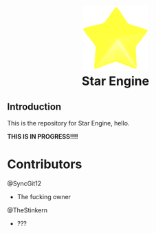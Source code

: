 <h1 align="center">
  <br>
  <a href="https://github.com/SyncGit12/Star-Engine"><img src="/art/iconOG.png" alt="StarEngine" width="150"></a>
  <br>
  <b>Star Engine</b>
  <br>
</h1>

<!-- ^ code above tooken from JS Engine's README file ^ -->

## Introduction

This is the repository for Star Engine, hello.

**THIS IS IN PROGRESS!!!!**

# Contributors

@SyncGit12 
- The fucking owner

@TheStinkern
- ???
